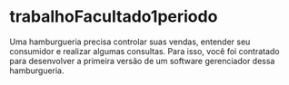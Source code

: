 # trabalhoFacultado1periodo
Uma hamburgueria precisa controlar suas vendas, entender seu consumidor e realizar algumas consultas. Para isso, você foi contratado para desenvolver a primeira versão de um software gerenciador dessa hamburgueria.
